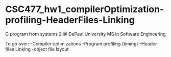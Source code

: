# CSC477_hw1_compilerOptimization-profiling-HeaderFiles-Linking
C program from systems 2 @ DePaul University 
MS in Software Engineering

To go over: 
-Compiler optimizations 
-Program profiling (timing) 
-Header files Linking 
-object file layout
